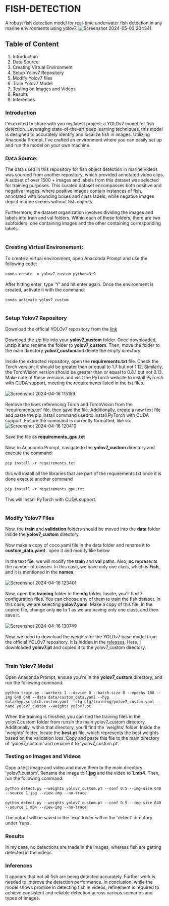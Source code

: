 # FISH-DETECTION
A robust fish detection model for real-time underwater fish detection in any marine environments using yolov7.
![Screenshot 2024-05-03 204341](https://github.com/meerap1/Imaging-Sonar-Fish-Detection/assets/156745402/845d6855-9249-46f0-99ef-696052dbbb84)


## Table of Content
1. Introduction
2. Data Source
3. Creating Virtual Environment
4. Setup Yolov7 Repository
5. Modify Yolov7 files
6. Train Yolov7 Model
7. Testing on Images and Videos
8. Results
9. Inferences

### Introduction
I'm excited to share with you my latest project: a YOLOv7 model for fish detection. Leveraging state-of-the-art deep learning techniques, this model is designed to accurately identify and localize fish in images. Utilizing Anaconda Prompt, I've crafted an environment where you can easily set up and run the model on your own machine.

### Data Source:
The data used in this repository for fish object detection in marine videos was sourced from another repository, which provided annotated video clips. A subset of over 1500 + images and labels from this dataset was selected for training purposes. This curated dataset encompasses both positive and negative images, where positive images contain instances of fish, annotated with bounding boxes and class labels, while negative images depict marine scenes without fish objects. <br/>
<br/>
Furthermore, the dataset organization involves dividing the images and labels into train and val folders. Within each of these folders, there are two subfolders: one containing images and the other containing corresponding labels. <br/>
<br/>
### Creating Virtual Environement:
To create a virtual environment, open Anaconda Prompt and use the following code: <br/>
<br/>
`conda create -n yolov7_custom python=3.9` <br/>
<br/>
After hitting enter, type 'Y' and hit enter again. Once the environment is created, activate it with the command: <br/>
<br/>
`conda activate yolov7_custom` <br/>
<br/>
###  Setup Yolov7 Repository
Download the official YOLOv7 repository from the [link](https://github.com/WongKinYiu/yolov7) <br/>
<br/>
Download the zip file into your **yolov7_custom** folder. Once downloaded, unzip it and rename the folder to **yolov7_custom**. Then, move the folder to the main directory **yolov7_custom**and delete the empty directory. <br/>
<br/>
Inside the extracted repository, open the **requirements.txt** file. Check the Torch version; it should be greater than or equal to 1.7 but not 1.12. Similarly, the TorchVision version should be greater than or equal to 0.8.1 but not 0.13. Make note of these versions and visit the PyTorch website to install PyTorch with CUDA support, meeting the requirements listed in the txt files. <br/>
<br/>
![Screenshot 2024-04-16 115159](https://github.com/meerap1/FISH-DETECTION/assets/156745402/b0e2bf66-3340-48e4-bc3a-0f1cf753b797) <br/>
<br/>
Remove the lines referencing Torch and TorchVision from the 'requirements.txt' file, then save the file. Additionally, create a new text file and paste the pip install command used to install PyTorch with CUDA support. Ensure the command is correctly formatted, like so: <br/>
![Screenshot 2024-04-16 120410](https://github.com/meerap1/FISH-DETECTION/assets/156745402/d0187060-3507-4bc9-a362-e672b4788189)  <br/>
 <br/>
Save the file as **requirements_gpu.txt** <br/>
<br/>
Now, in Anaconda Prompt, navigate to the **yolov7_custom** directory and execute the command: <br/>
<br/>
`pip install -r requirements.txt` <br/>
<br/>
this will install all the libraries that are part of the requirements.txt once it is done execute another command <br/>
<br/>
`pip install -r requirements_gpu.txt` <br/>
<br/>
This will install PyTorch with CUDA support. <br/>
<br/>
### Modify Yolov7 Files
Now, the **train** and **validation** folders should be moved into the **data** folder inside the **yolov7_custom** directory. <br/>
<br/>
Now make a copy of coco.yaml file in the data folder and rename it to **custom_data.yaml** . open it and modify like below <br/>
<br/>
In the text file, we will modify the **train** and **val** paths. Also, **nc** represents the number of classes. In this case, we have only one class, which is **Fish**, and it is mentioned in the **names**. <br/>
<br/>
![Screenshot 2024-04-16 123401](https://github.com/meerap1/FISH-DETECTION/assets/156745402/0a6a70c9-79bf-41fa-bbb9-e4737eeaca06) <br/>
<br/>
Now, open the **training** folder in the **cfg** folder. Inside, you'll find 7 configuration files. You can choose any of them to train the fish dataset. In this case, we are selecting **yolov7.yaml**. Make a copy of this file. In the copied file, change only **nc** to 1 as we are having only one class, and then save it. <br/>
<br/>
![Screenshot 2024-04-16 130749](https://github.com/meerap1/FISH-DETECTION/assets/156745402/53cfd46b-5c8b-40e5-ba79-932575a57e0a) <br/>
<br/>
Now, we need to download the weights for the YOLOv7 base model from the official YOLOv7 repository. It is hidden in the [releases](https://github.com/WongKinYiu/yolov7/releases). Here, I downloaded **yolov7.pt** and copied it to the yolov7_custom directory. <br/>
<br/>
### Train Yolov7 Model
Open Anaconda Prompt, ensure you're in the **yolov7_custom** directory, and run the following command: <br/>
<br/>
`python train.py --workers 1 --device 0 --batch-size 8 --epochs 100 --img 640 640 --data data/custom_data.yaml --hyp data/hyp.scratch.custom.yaml --cfg cfg/training/yolov7_custom.yaml --name yolov7_custom --weights yolov7.pt` <br/>
<br/>
When the training is finished, you can find the training files in the yolov7_custom folder from runsin the main yolov7_custom directory. Additionally, within that directory, you'll find the 'weights' folder. Inside the 'weights' folder, locate the **best.pt** file, which represents the best weights based on the validation loss. Copy and paste this file to the main directory of 'yolov7_custom' and rename it to 'yolov7_custom.pt'.
### Testing on Images and Videos
Copy a test image and video and move them to the main directory 'yolov7_custom'. Rename the image to **1.jpg** and the video to **1.mp4**. Then, run the following command: <br/>
<br/>
`python detect.py --weights yolov7_custom.pt --conf 0.5 --img-size 640 --source 1.jpg --view-img --no-trace` <br/>
<br/>
`python detect.py --weights yolov7_custom.pt --conf 0.5 --img-size 640 --source 1.mp4 --view-img --no-trace` <br/>
<br/>
The output will be saved in the 'exp' folder within the 'detect' directory under 'runs'.
### Results
In my case, no detections are made in the images, whereas fish are getting detected in the videos.
### Inferences
It appears that not all fish are being detected accurately. Further work is needed to improve the detection performance. In conclusion, while the model shows promise in detecting fish in videos, refinement is required to achieve consistent and reliable detection across various scenarios and types of images.


